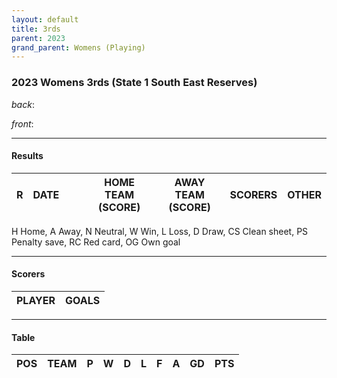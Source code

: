 ```yaml
---
layout: default
title: 3rds
parent: 2023
grand_parent: Womens (Playing)
---
```


### 2023 Womens 3rds (State 1 South East Reserves)

_back_: 
 
_front_: 

------------------------

#### Results

| R   | DATE   |     |     | HOME TEAM (SCORE)         | AWAY TEAM (SCORE)         | SCORERS                      | OTHER        |
|-----|--------|:---:|:---:|---------------------------|---------------------------|------------------------------|--------------|

H Home, A Away, N Neutral, W Win, L Loss, D Draw, CS Clean sheet, PS Penalty save, RC Red card, OG Own goal 

------------------------

#### Scorers

| PLAYER           | GOALS |
|------------------|-------|

------------------------

#### Table

| POS   | TEAM                                | P   | W   | D   | L   | F   | A   | GD  | PTS    |
|-------|-------------------------------------|-----|-----|-----|-----|-----|-----|-----|--------|

